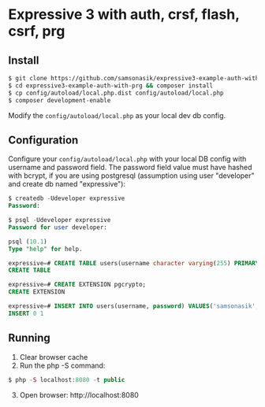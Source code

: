 # Expressive 3 with auth, crsf, flash, csrf, prg

Install
-------

```bash
$ git clone https://github.com/samsonasik/expressive3-example-auth-with-prg.git
$ cd expressive3-example-auth-with-prg && composer install
$ cp config/autoload/local.php.dist config/autoload/local.php
$ composer development-enable
```

Modify the `config/autoload/local.php` as your local dev db config.

Configuration
-------------

Configure your `config/autoload/local.php` with your local DB config with username and password field. The password field value must have hashed with bcrypt, if you are using postgresql (assumption using user "developer" and create db named "expressive"):

```sql
$ createdb -Udeveloper expressive
Password:

$ psql -Udeveloper expressive
Password for user developer:

psql (10.1)
Type "help" for help.

expressive=# CREATE TABLE users(username character varying(255) PRIMARY KEY NOT NULL, password text NOT NULL);
CREATE TABLE

expressive=# CREATE EXTENSION pgcrypto;
CREATE EXTENSION

expressive=# INSERT INTO users(username, password) VALUES('samsonasik', crypt('123456', gen_salt('bf')));
INSERT 0 1
```

Running
-------

1. Clear browser cache
2. Run the php -S command:

```php
$ php -S localhost:8080 -t public
```

3. Open browser: http://localhost:8080

